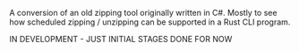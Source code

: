 A conversion of an old zipping tool originally written in C#.
Mostly to see how scheduled zipping / unzipping can be supported in a Rust CLI program.

IN DEVELOPMENT - JUST INITIAL STAGES DONE FOR NOW
